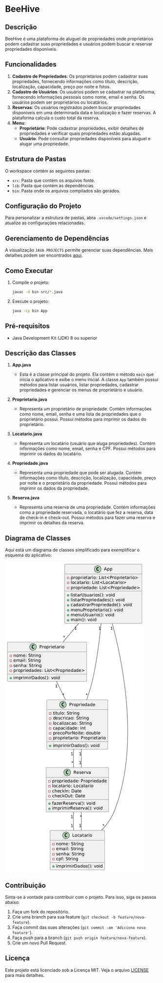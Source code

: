 # BeeHive

## Descrição

BeeHive é uma plataforma de aluguel de propriedades onde proprietários podem cadastrar suas propriedades e usuários podem buscar e reservar propriedades disponíveis.

## Funcionalidades

1. **Cadastro de Propriedades**: Os proprietários podem cadastrar suas propriedades, fornecendo informações como título, descrição, localização, capacidade, preço por noite e fotos.
2. **Cadastro de Usuários**: Os usuários podem se cadastrar na plataforma, fornecendo informações pessoais como nome, email e senha. Os usuários podem ser proprietários ou locatários.
3. **Reservas**: Os usuários registrados podem buscar propriedades disponíveis em uma determinada data e localização e fazer reservas. A plataforma calcula o custo total da reserva.
4. **Menu**:
   - **Proprietário**: Pode cadastrar propriedades, exibir detalhes de propriedades e verificar quais propriedades estão alugadas.
   - **Usuário**: Pode consultar propriedades disponíveis para aluguel e alugar uma propriedade.

## Estrutura de Pastas

O workspace contém as seguintes pastas:

- `src`: Pasta que contém os arquivos fonte.
- `lib`: Pasta que contém as dependências.
- `bin`: Pasta onde os arquivos compilados são gerados.

## Configuração do Projeto

Para personalizar a estrutura de pastas, abra `.vscode/settings.json` e atualize as configurações relacionadas.

## Gerenciamento de Dependências

A visualização `JAVA PROJECTS` permite gerenciar suas dependências. Mais detalhes podem ser encontrados [aqui](https://github.com/microsoft/vscode-java-dependency#manage-dependencies).

## Como Executar

1. Compile o projeto:
    ```sh
    javac -d bin src/*.java
    ```

2. Execute o projeto:
    ```sh
    java -cp bin App
    ```

## Pré-requisitos

- Java Development Kit (JDK) 8 ou superior

## Descrição das Classes

1. **App.java**
   - Esta é a classe principal do projeto. Ela contém o método `main` que inicia o aplicativo e exibe o menu inicial. A classe `App` também possui métodos para listar usuários, listar propriedades, cadastrar propriedades e gerenciar os menus de proprietário e usuário.

2. **Proprietario.java**
   - Representa um proprietário de propriedade. Contém informações como nome, email, senha e uma lista de propriedades que o proprietário possui. Possui métodos para imprimir os dados do proprietário.

3. **Locatario.java**
   - Representa um locatário (usuário que aluga propriedades). Contém informações como nome, email, senha e CPF. Possui métodos para imprimir os dados do locatário.

4. **Propriedade.java**
   - Representa uma propriedade que pode ser alugada. Contém informações como título, descrição, localização, capacidade, preço por noite e o proprietário da propriedade. Possui métodos para imprimir os dados da propriedade.

5. **Reserva.java**
   - Representa uma reserva de uma propriedade. Contém informações como a propriedade reservada, o locatário que fez a reserva, data de check-in e check-out. Possui métodos para fazer uma reserva e imprimir os detalhes da reserva.

## Diagrama de Classes

Aqui está um diagrama de classes simplificado para exemplificar o esquema do aplicativo:

![Diagrama de Classes](CrispyGarbanzo/img/image.png)

## Contribuição

Sinta-se à vontade para contribuir com o projeto. Para isso, siga os passos abaixo:

1. Faça um fork do repositório.
2. Crie uma branch para sua feature (`git checkout -b feature/nova-feature`).
3. Faça commit das suas alterações (`git commit -am 'Adiciona nova feature'`).
4. Faça push para a branch (`git push origin feature/nova-feature`).
5. Crie um novo Pull Request.

## Licença

Este projeto está licenciado sob a Licença MIT. Veja o arquivo [LICENSE](LICENSE) para mais detalhes.
